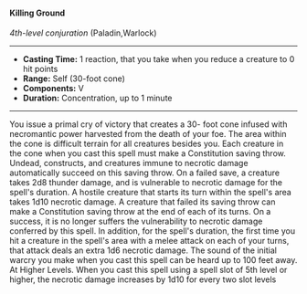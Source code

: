 #### Killing Ground
*4th-level conjuration* (Paladin,Warlock)
___
- **Casting Time:** 1 reaction, that you take when you reduce a creature to 0 hit points
- **Range:** Self (30-foot cone)
- **Components:** V
- **Duration:** Concentration, up to 1 minute
---
You issue a primal cry of victory that creates a 30-
foot cone infused with necromantic power
harvested from the death of your foe. The area
within the cone is difficult terrain for all creatures
besides you. Each creature in the cone when you
cast this spell must make a Constitution saving
throw. Undead, constructs, and creatures immune
to necrotic damage automatically succeed on this
saving throw. On a failed save, a creature takes 2d8
thunder damage, and is vulnerable to necrotic
damage for the spell's duration. A hostile creature
that starts its turn within the spell's area takes 1d10
necrotic damage.
A creature that failed its saving throw can make a
Constitution saving throw at the end of each of its
turns. On a success, it is no longer suffers the
vulnerability to necrotic damage conferred by this
spell.
In addition, for the spell's duration, the first time
you hit a creature in the spell's area with a melee
attack on each of your turns, that attack deals an
extra 1d6 necrotic damage.
The sound of the initial warcry you make when
you cast this spell can be heard up to 100 feet away.
At Higher Levels.  When you cast this spell using
a spell slot of 5th level or higher, the necrotic
damage increases by 1d10 for every two slot levels

